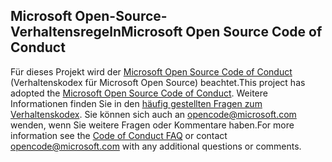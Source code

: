 ## <a name="microsoft-open-source-code-of-conduct"></a><span data-ttu-id="7eabe-101">Microsoft Open-Source-Verhaltensregeln</span><span class="sxs-lookup"><span data-stu-id="7eabe-101">Microsoft Open Source Code of Conduct</span></span>

<span data-ttu-id="7eabe-102">Für dieses Projekt wird der [Microsoft Open Source Code of Conduct](https://opensource.microsoft.com/codeofconduct/) (Verhaltenskodex für Microsoft Open Source) beachtet.</span><span class="sxs-lookup"><span data-stu-id="7eabe-102">This project has adopted the [Microsoft Open Source Code of Conduct](https://opensource.microsoft.com/codeofconduct/).</span></span>
<span data-ttu-id="7eabe-103">Weitere Informationen finden Sie in den [häufig gestellten Fragen zum Verhaltenskodex](https://opensource.microsoft.com/codeofconduct/faq/). Sie können sich auch an [opencode@microsoft.com](mailto:opencode@microsoft.com) wenden, wenn Sie weitere Fragen oder Kommentare haben.</span><span class="sxs-lookup"><span data-stu-id="7eabe-103">For more information see the [Code of Conduct FAQ](https://opensource.microsoft.com/codeofconduct/faq/) or contact [opencode@microsoft.com](mailto:opencode@microsoft.com) with any additional questions or comments.</span></span>
